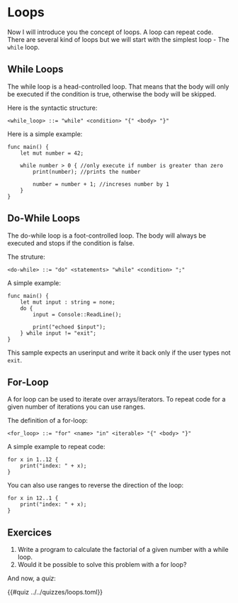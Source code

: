 # Loops

Now I will introduce you the concept of loops. A loop can repeat code. There are several kind of loops but we will start with the simplest loop - The `while` loop.

## While Loops

The while loop is a head-controlled loop. That means that the body will only be executed if the condition is true, otherwise the body will be skipped.

Here is the syntactic structure:
```ebnf
<while_loop> ::= "while" <condition> "{" <body> "}"
```

Here is a simple example:
```back
func main() {
    let mut number = 42;

    while number > 0 { //only execute if number is greater than zero
        print(number); //prints the number

        number = number + 1; //increses number by 1
    }
}
```

## Do-While Loops

The do-while loop is a foot-controlled loop. The body will always be executed and stops if the condition is false.

The struture:
```ebnf
<do-while> ::= "do" <statements> "while" <condition> ";"
```

A simple example:

```back
func main() {
    let mut input : string = none;
    do {
        input = Console::ReadLine();

        print("echoed $input");
    } while input != "exit";
}
```

This sample expects an userinput and write it back only if the user types not `exit`.

## For-Loop

A for loop can be used to iterate over arrays/iterators. To repeat code for a given number of iterations you can use ranges. 

The definition of a for-loop:

```ebnf
<for_loop> ::= "for" <name> "in" <iterable> "{" <body> "}"
```

A simple example to repeat code:

```back
for x in 1..12 {
    print("index: " + x);
}
```

You can also use ranges to reverse the direction of the loop:

```back
for x in 12..1 {
    print("index: " + x);
}
```

## Exercices

1. Write a program to calculate the factorial of a given number with a while loop.
2. Would it be possible to solve this problem with a for loop?

And now, a _quiz_:

{{#quiz ../../quizzes/loops.toml}}